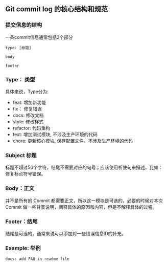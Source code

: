 ## Git commit log 的核心结构和规范

### 提交信息的结构

一条commit信息通常包括3个部分

```
type: [标题]

body

footer

```

### Type： 类型

具体来说，Type分为:
- feat: 增加新功能
- fix： 修复错误
- docs: 修改文档
- style: 修改样式
- refactor: 代码重构
- text: 增加测试模块, 不涉及生产环境的代码
- chore: 更新核心模块, 保存配置文件，不涉及生产环境的代码

### Subject 标题

标题不超过50个字符，结尾不需要对应的句号；应该使用祈使句来描述，比如：修复标点符号错误。

### Body：正文

并不是所有的 Commit 都需要正文，所以这一模块是可选的，必要的时候对本次 Commit 做一些背景说明，阐释具体的原因和内容，但是不解释具体的过程。

### Footer：结尾

结尾是可选的，通常来说可以添加对一些错误信息ID的补充。

### Example: 举例
```
docs: add FAQ in readme file
```